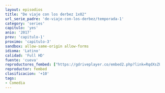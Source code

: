 ```yaml
---
layout: episodios
title: "De viaje con los derbez 1x02"
url_serie_padre: 'de-viaje-con-los-derbez/temporada-1'
category: 'series'
capitulo: 'yes'
anio: '2017'
prev: 'capitulo-1'
proximo: 'capitulo-3'
sandbox: allow-same-origin allow-forms
idioma: 'Latino'
calidad: 'Full HD'
fuente: 'cueva'
reproductores_fembed: ["https://gdriveplayer.co/embed2.php?link=RqdXsZUwv9SU5WqFhGGFHwyjA7DRKDbkesDgRNvHqAIESzAHopO5O4Ou3rdD%252BEolRHwiBVZgPc4haKTH7HIGxkw22XtEae0e1Iw6248SVLTnOL%252FW5NMpyZ87pK9kjoGpeaPfXxJvHiWJife4qFvlaRTETIV8N1A0LQdDr1282uYbGHHS8o%252BqzvEdbCSesD4og%253D","Latino","https://feurl.com/v/qyjplbewxn65q81","Latino","https://feurl.com/v/xdqd6c536z203kl","Latino","https://mstream.space/docsmw387a6i","Latino"]
reproductor: fembed
clasificacion: '+10'
tags:
- Comedia
---
```











